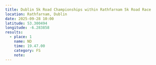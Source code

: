 ```yaml
---
title: Dublin 5k Road Championships within Rathfarnam 5k Road Race
location: Rathfarnam, Dublin
date: 2025-09-28 10:00
latitude: 53.300494
longitude: -6.283858
results:
  - place: 1
    name: ND
    time: 19.47.00
    category: FS
    note: 
---
```

